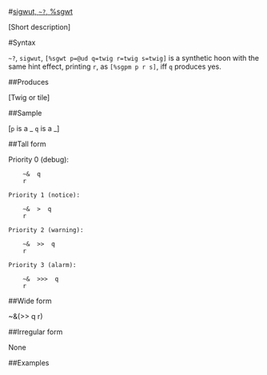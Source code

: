 #[sigwut, `~?`, %sgwt](#sgwt)

[Short description]

#Syntax

`~?`, `sigwut`, `[%sgwt p=@ud q=twig r=twig s=twig]` is a
synthetic hoon with the same hint effect, printing `r`,
as `[%sgpm p r s]`, iff `q` produces yes.

##Produces

[Twig or tile]

##Sample

[`p` is a _
`q` is a _]

##Tall form

Priority 0 (debug):

        ~&  q
        r

    Priority 1 (notice):

        ~&  >  q
        r

    Priority 2 (warning):

        ~&  >>  q
        r

    Priority 3 (alarm):

        ~&  >>>  q
        r

##Wide form

~&(>> q r)

##Irregular form

None

##Examples




